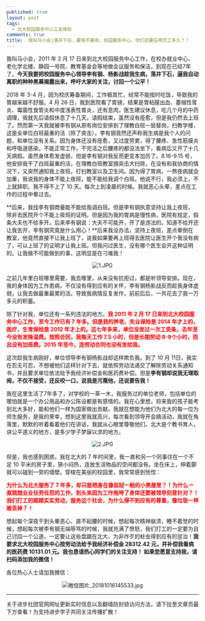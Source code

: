 ```yaml
---
published: true
layout: post
tags:
  - 北大校园服务中心工友维权
comments: true
title:  我叫马小会|落井下石，要钱不要命，校园服务中心，你们还要压榨员工多久？！ 
---
```


我叫马小会，2011 年 2 月 17 日来到北大校园服务中心工作，在校办就业中心、老化学北楼、静园一号院、教育基金会等地做会议服务和保洁，到现在已经7年了。**今天我要把校园服务中心领导李有钢、杨影战趁我生病，落井下石，逼我自动离职的种种黑幕揭露出来，呼吁大家的关注，讨回一个公平！**

2018 年 3-4 月，因为校庆筹备期间，工作极其忙，经常不能按时吃饭，导致我的胃越来越不舒服。4 月 26 日，我到医院看了胃镜，结果是胃粘膜出血、萎缩性胃炎、霉菌性食管炎和中度浅表性胃炎，还有息肉，医生建议休息，吃几个月的中药调理，我就先后请假休息了十几天。请假结束，虽然没有痊愈，但是我仍然去上班了。然而第一天我就被李有钢从原有岗位安排到了理教白班一层替岗，扫教学楼，这是全单位白班最重的活（除了突击），李有钢竟然还声称我生病是我个人的问题，和单位没有关系。因为身体还没有痊愈，又过度劳累，得了腰疼、急性筋膜炎和呼吸道感染，不能正常工作，干完活之后腰疼的都没法坐下，看病后又开了十几天病假。虽然身体愈发虚弱，但是李有钢对我反而更变本加厉了。8.16-9.15 号，他安排我干了白班最重的活，在理教白班教室搞突击大扫除，在没有和我协商的情况下，又突然通知我上夜班，打扫教室以及卫生间。因为得了胃病，一熬夜病就会加重，我说我的身体不能上夜班，能不能给我调个白班。他说不行，我必须上，不上就辞职。我不得不上了 10 天。每次上到凌晨的时候。我就恶心头晕，差点在工作的过程中晕过去。

**后来，我找李有钢商量能不能给我调白班。但是李有钢执意坚持让我上夜班，除非去医院开个不能上夜班的证明。但是因为我的胃病是慢性病，医院有规定，假条大夫也不给多开。后来李有钢说：大夫不可能开，开了是违法的。知道不给开还让我去开，李有钢究竟是什么用心！**后来我没办法，坚持上夜班，差点晕倒在教室，他竟然直接不让我上班了，说我如果要再上班得去医院让医生开个我没有病了，可以上班了的证明才让我上班。但我问过医生，没有哪个医生会开这种证明的。让我做不可能做到的事，这明显是在刁难我！

<p align="center"><img src="https://i.loli.net/2018/10/16/5bc596a969f69.jpg" alt="1.JPG" title="1.JPG" /></p>

之前几年里白班哪里需要，我去哪里，从来没有抗拒过，都是听领导安排。现在，我的身体因为工作患病，不仅没有得到应有的关怀，李有钢杨影战反而趁我身体虚弱，让我去做最重最累的活。导致我病情反复发作，前前后后，一共花去了我一万多元的积蓄。

除了针对我，单位还有一系列违法的地方。<span style="color:red;font-weight:bold">我 2011 年 2 月 17 日来到北大校园服务中心工作，至今工作已有 7 年多。但是我的养老、失业保险是 2014 年才上的，医疗、生育保险是 2012 年才上的。这七年多来，单位没发过一次工资条，去年至今没有发降温费。按照合同，我每天工作 7.5 小时，但是长期劳动 8-9个小时，而且没有加班费。2015 年至今，连劳动合同也没有发给我。</span>

这次趁我生病刚好，单位领导李有钢杨影战却这样欺负我。到了 10 月 11日，我实在忍无可忍，不想被他们这样针对下去，就依照劳动法递交了解除劳动关系通知书，并且要求单位依法给予我经济补偿金和医药费补偿。但是**李有钢却说我无理取闹，不仅不接受，还反咬一口，说我是污蔑他，还说要告我！**

我在这里生活了7年多了，对学校的一草一木，我服务过的单位老师，包括单位的哪怕就是一个办公用品和办公陈设都是有感情的。我在心里想，将来我的孩子能考到北大多好，能和他们一样为国家做出贡献。我就在想能为他们为北大的每一位为师生服务，是我的荣幸，想到这里我就高兴，每次看到领导开会搞活动，我就在角落里，默默的听着看着他们在讲话，我就从心眼里尊敬他们。北大是个教书育人，讲公平道义的地方，是多少学子梦寐以求的地方。

<p align="center"><img src="https://i.loli.net/2018/10/16/5bc596a9681e0.jpg" alt="2.JPG" title="2.JPG" /></p>

但是，我也感到困惑，我在北大的 7 年时间里，我一直和另一个同事住在一个不足 10 平米的房子里，狭小闷热，连放生活物品的空间都没有。坐在床上，伸着脚就可以碰到一旁的墙壁。穿梭在美丽的校园里，我常常感到恍惚：

<span style="color:red;font-weight:bold">为什么为北大服务了 7 年多，却只能栖身在像监狱一般的小黑屋里？！为什么一直兢兢业业任劳任怨的工作，到头来因为工作拖垮了身体还要被领导刻意针对？！我们打工的踏踏实实劳动，服务这个社会，为什么得不到应有的尊重，像垃圾一样被丢掉？！</span>

想起每个深夜干到头晕恶心、直不起腰的时候，想起每次精神崩溃，睡不着觉的时候，想起每次被李有钢无端辱骂的时候，我就充满了愤怒，我们打工的一定要为自己讨回一个公道，一定要让这些盘踞在北大、为非作歹的蛀虫得到应有的惩治！**我要求北大校园服务中心按劳动法给予我经济补偿金 28312.42 元，并补偿我看病的医药费 10131.01 元。我也恳请热心同学们的关注支持！ 如果您愿意支持我，请扫码添加我的微信！** 

各位热心人士请加我微信：

<p align="center"><img src="https://i.loli.net/2018/10/16/5bc58b7aae383.jpg" alt="微信图片_20181016145533.jpg" title="微信图片_20181016145533.jpg" /></p>


---
关于进步社团官网网址更新实时信息以及翻墙防封锁访问方法，请下拉至文章页最下方查看！为支持进步学子共同关注传播扩散！
